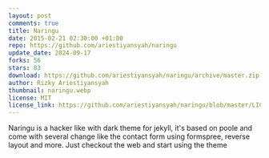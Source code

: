 ```yaml
---
layout: post
comments: true
title: Naringu
date: 2015-02-21 02:30:00 +01:00
repo: https://github.com/ariestiyansyah/naringu
update_date: 2024-09-17
forks: 56
stars: 83
download: https://github.com/ariestiyansyah/naringu/archive/master.zip
author: Rizky Ariestiyansyah
thumbnail: naringu.webp
license: MIT
license_link: https://github.com/ariestiyansyah/naringu/blob/master/LICENSE.md
---
```


Naringu is a hacker like with dark theme for jekyll, it's based on poole and come with several change like the contact form using formspree, reverse layout and more. Just checkout the web and start using the theme
